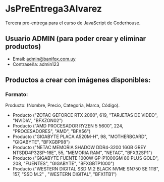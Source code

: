 # JsPreEntrega3Alvarez
Tercera pre-entrega para el curso de JavaScript de Coderhouse.

## Usuario ADMIN (para poder crear y eliminar productos)

- Email: admin@banifox.com.uy
- Contraseña: admin123

## Productos a crear con imágenes disponibles:

### Formato: 
Producto: (Nombre, Precio, Categoria, Marca, Código).

- Producto ("ZOTAC GEFORCE RTX 2060", 619, "TARJETAS DE VIDEO", "NVIDIA", "BFXZON02")
- Producto ("AMD PROCESADOR RYZEN 5 5600", 224, "PROCESADORES", "AMD", "BFX56")
- Producto ("GIGABYTE PLACA A520M-H", 98, "MOTHERBOARD", "GIGABYTE", "BFXGBP98")
- Producto ("NETAC MEMORIA SHADOW DDR4-3200 16GB GREY NTSDD4P32SP-16E", 55, "MEMORIA RAM", "NETAC", "BFX32SP1")
- Producto ("GIGABYTE FUENTE 1000W GP-P1000GM 80 PLUS GOLD", 208, "FUENTES", "GIGABYTE", "BFXGBTP1000")
- Producto ("WESTERN DIGITAL SSD M.2 BLACK NVME SN750 SE 1TB", 157, "SSD M.2" , "WESTERN DIGITAL", "BFX1TB1")
